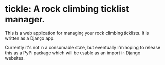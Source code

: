 # tickle: A rock climbing ticklist manager.

This is a web application for managing your rock climbing ticklists. It is
written as a Django app.

Currently it's not in a consumable state, but eventually I'm hoping to release
this as a PyPi package which will be usable as an import in Django websites.
